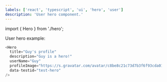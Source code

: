 ```yaml
---
labels: ['react', 'typescript', 'ui', 'hero', 'user']
description: 'User hero component.'
---
```


import { Hero } from './hero';

User hero example:

```js live
<Hero
  title="Guy's profile"
  description="Guy is a hero!"
  userName="Guy"
  profileImage="https://s.gravatar.com/avatar/c8be8c21c73d7b3f6f93cda0135853ed?rating=g&default=blank&size=122&w=122&h=122&fill=fillmax&bg=fff"
  data-testid="test-hero"
/>
```
